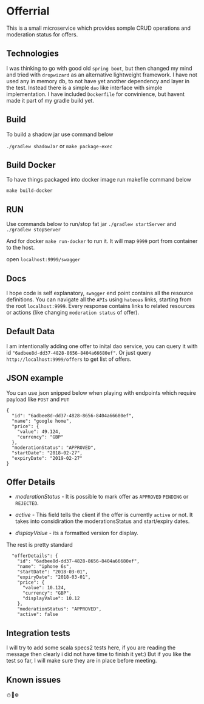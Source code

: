 # Offerrial

This is a small microservice which provides somple CRUD operations and moderation status for offers.

## Technologies
I was thinking to go with good old `spring boot`, but then changed my mind and tried with `dropwizard` as an alternative lightweight framework. 
I have not used any in memory db, to not have yet another dependency and layer in the test. Instead there is a simple `dao` like interface with simple implementation. I have included `Dockerfile` for convinience, but havent made it part of my gradle build yet.


## Build

To build a shadow jar use command below

```./gradlew shadowJar``` or ```make package-exec```

## Build Docker
To have things packaged into docker image run makefile command below

```make build-docker``` 

## RUN
Use commands below to run/stop fat jar
```./gradlew startServer``` and ```./gradlew stopServer``` 

And for docker ```make run-docker``` to run it. It will map `9999` port from container to the host.

open `localhost:9999/swagger`

## Docs

I hope code is self explanatory, `swagger` end point contains all the resource definitions. 
You can navigate all the `APIs` using `hateoas` links, starting from the root `localhost:9999`. 
Every response contains links to related resources or actions (like changing `moderation status` of offer).

## Default Data
I am intentionally adding one offer to inital dao service, you can query it with id  `"6adbee8d-dd37-4828-8656-8404a66680ef"`.
Or just query `http://localhost:9999/offers` to get list of offers.

## JSON example
You can use json snipped below when playing with endpoints which require payload like `POST` and `PUT` 

```
{
  "id": "6adbee8d-dd37-4828-8656-8404a66680ef",
  "name": "google home",
  "price": {
    "value": 49.124,
    "currency": "GBP"
  },
  "moderationStatus": "APPROVED",
  "startDate": "2018-02-27",
  "expiryDate": "2019-02-27"
}
```
## Offer Details

- *moderationStatus* - It is possible to mark offer as `APPROVED` `PENDING` or `REJECTED`. 

- *active* -  This field tells the client if the offer is currently `active` or not. It takes into considiration the moderationsStatus and start/expiry dates.

- *displayValue* - its a formatted version for display. 

The rest is pretty standard 

```
  "offerDetails": {
    "id": "6adbee8d-dd37-4828-8656-8404a66680ef",
    "name": "iphone 6s",
    "startDate": "2018-03-01",
    "expiryDate": "2018-03-01",
    "price": {
      "value": 10.124,
      "currency": "GBP",
      "displayValue": 10.12
    },
    "moderationStatus": "APPROVED",
    "active": false
```

## Integration tests

I will try to add some scala specs2 tests here, if you are reading the message then clearly i did not have time to finish it yet:) 
But if you like the test so far, I will make sure they are in place before meeting.

## Known issues
⛄️🤔❄️
